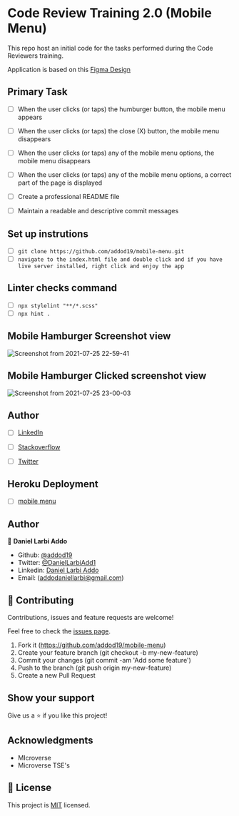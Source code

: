 # Code Review Training 2.0 (Mobile Menu)

This repo host an initial code for the tasks performed during the Code Reviewers training.

Application is based on this [Figma Design]()

## Primary Task
- [ ] When the user clicks (or taps) the humburger button, the mobile menu appears
- [ ] When the user clicks (or taps) the close (X) button, the mobile menu disappears
- [ ] When the user clicks (or taps) any of the mobile menu options, the mobile menu disappears
- [ ] When the user clicks (or taps) any of the mobile menu options, a correct part of the page is displayed
- [ ] Create a professional README file
- [ ] Maintain a readable and descriptive commit messages


## Set up instrutions
- [ ] `git clone https://github.com/addod19/mobile-menu.git`
- [ ] `navigate to the index.html file and double click and if you have live server installed, right click and enjoy the app`

## Linter checks command
- [ ] `npx stylelint "**/*.scss"`
- [ ] `npx hint .`

## Mobile Hamburger Screenshot view

![Screenshot from 2021-07-25 22-59-41](https://user-images.githubusercontent.com/46388113/126916119-4d415040-ee10-44de-a806-562dd66fcab9.png)

## Mobile Hamburger Clicked screenshot view

![Screenshot from 2021-07-25 23-00-03](https://user-images.githubusercontent.com/46388113/126916125-3a83960c-fbf2-409a-b886-d72ab2ae5def.png)


## Author
- [ ] [LinkedIn](https://www.linkedin.com/in/daniel-larbi-addo/)
- [ ] [Stackoverflow](https://stackoverflow.com/users/12172996/daniel-larbi-addo)
- [ ] [Twitter](https://twitter.com/DanielLarbiAdd1)


## Heroku Deployment

- [ ] [mobile menu](https://mobile-menu1.herokuapp.com/)

## Author


👤 **Daniel Larbi Addo**

- Github: [@addod19](https://github.com/addod19)
- Twitter: [@DanielLarbiAdd1](https://twitter.com/DanielLarbiAdd1)
- Linkedin: [Daniel Larbi Addo](https://linkedin.com/in/daniel-larbi-addo/)
- Email: (addodaniellarbi@gmail.com)

## 🤝 Contributing

Contributions, issues and feature requests are welcome!

Feel free to check the [issues page](https://github.com/addod19/mobile-menu/issues).


1. Fork it (https://github.com/addod19/mobile-menu)
2. Create your feature branch (git checkout -b my-new-feature)
3. Commit your changes (git commit -am 'Add some feature')
4. Push to the branch (git push origin my-new-feature)
5. Create a new Pull Request

## Show your support

Give us a ⭐️ if you like this project!

## Acknowledgments

- MIcroverse
- Microverse TSE's

## 📝 License

This project is [MIT](lic.url) licensed.
